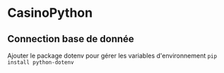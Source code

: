 # CasinoPython

## Connection base de donnée

Ajouter le package dotenv pour gérer les variables d'environnement
`pip install python-dotenv`